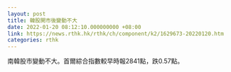 ```yaml
---
layout: post
title: 韓股開市後變動不大
date: 2022-01-20 08:12:10.000000000 +08:00
link: https://news.rthk.hk/rthk/ch/component/k2/1629673-20220120.htm
categories: rthk
---
```


南韓股市變動不大。首爾綜合指數較早時報2841點，跌0.57點。
